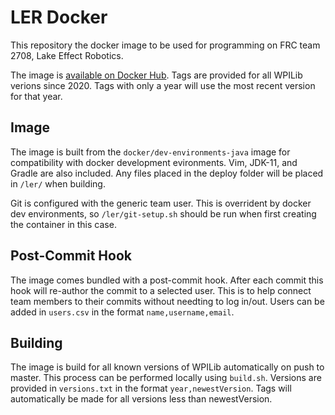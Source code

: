 # LER Docker
This repository the docker image to be used for programming on FRC team 2708, Lake Effect Robotics.

The image is [available on Docker Hub](https://hub.docker.com/repository/docker/gregk27/ler-programming/general). Tags are provided for all WPILib verions since 2020. Tags with only a year will use the most recent version for that year.

## Image
The image is built from the `docker/dev-environments-java` image for compatibility with docker development evironments. Vim, JDK-11, and Gradle are also included. Any files placed in the deploy folder will be placed in `/ler/` when building.

Git is configured with the generic team user. This is overrident by docker dev environments, so `/ler/git-setup.sh` should be run when first creating the container in this case.

## Post-Commit Hook

The image comes bundled with a post-commit hook. After each commit this hook will re-author the commit to a selected user. This is to help connect team members to their commits without needting to log in/out. Users can be added in `users.csv` in the format `name,username,email`.

## Building

The image is build for all known versions of WPILib automatically on push to master. This process can be performed locally using `build.sh`. Versions are provided in `versions.txt` in the format `year,newestVersion`. Tags will automatically be made for all versions less than newestVersion.
